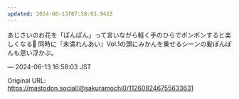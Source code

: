 ```yaml
---
updated: 2024-06-13T07:58:03.942Z
---
```


<p>あじさいのお花を「ぽんぽん」って言いながら軽く手のひらでポンポンすると楽しくなる💠 同時に『未満れんあい』Vol.1の頭にみかんを乗せるシーンの髪ぽんぽんも思い浮かぶ。</p>

&mdash; 2024-06-13 16:58:03 JST

Original URL: https://mastodon.social/@sakuramochi0/112608246755633631

